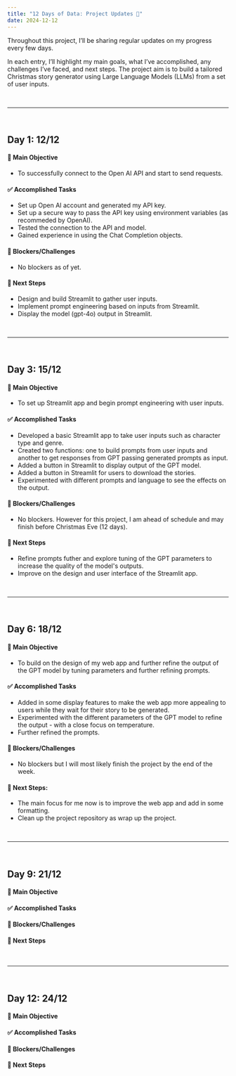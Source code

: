 ```yaml
---
title: "12 Days of Data: Project Updates 📓"
date: 2024-12-12
---
```


Throughout this project, I’ll be sharing regular updates on my progress every few days. 

In each entry, I’ll highlight my main goals, what I’ve accomplished, any challenges I’ve faced, and next steps. The project aim is to build a tailored Christmas story generator using Large Language Models (LLMs) from a set of user inputs.

<br>

----

<br>

## Day 1: 12/12

#### **🎯 Main Objective**

- To successfully connect to the Open AI API and start to send requests.

#### **✅ Accomplished Tasks**

- Set up Open AI account and generated my API key.
- Set up a secure way to pass the API key using environment variables (as recommeded by OpenAI).
- Tested the connection to the API and model.
- Gained experience in using the Chat Completion objects.

#### **🛑 Blockers/Challenges**

- No blockers as of yet.

#### **👣 Next Steps** 

- Design and build Streamlit to gather user inputs.
- Implement prompt engineering based on inputs from Streamlit.
- Display the model (gpt-4o) output in Streamlit.

<br>

----

<br>

## Day 3: 15/12

#### **🎯 Main Objective**

- To set up Streamlit app and begin prompt engineering with user inputs.

#### **✅ Accomplished Tasks**

- Developed a basic Streamlit app to take user inputs such as character type and genre.
- Created two functions: one to build prompts from user inputs and another to get responses from GPT passing generated prompts as input.
- Added a button in Streamlit to display output of the GPT model.
- Added a button in Streamlit for users to download the stories.
- Experimented with different prompts and language to see the effects on the output.
   
#### **🛑 Blockers/Challenges**

- No blockers. However for this project, I am ahead of schedule and may finish before Christmas Eve (12 days). 
  
#### **👣 Next Steps** 

- Refine prompts futher and explore tuning of the GPT parameters to increase the quality of the model's outputs.
- Improve on the design and user interface of the Streamlit app.

<br>

----

<br>

## Day 6: 18/12

#### **🎯 Main Objective**

- To build on the design of my web app and further refine the output of the GPT model by tuning parameters and further refining prompts.

#### **✅ Accomplished Tasks**

- Added in some display features to make the web app more appealing to users while they wait for their story to be generated.
- Experimented with the different parameters of the GPT model to refine the output - with a close focus on temperature.
- Further refined the prompts.

#### **🛑 Blockers/Challenges**

- No blockers but I will most likely finish the project by the end of the week.

#### **👣 Next Steps:** 

- The main focus for me now is to improve the web app and add in some formatting.
- Clean up the project repository as wrap up the project.
  
<br>

----

<br>

## Day 9: 21/12

#### **🎯 Main Objective**

#### **✅ Accomplished Tasks**

#### **🛑 Blockers/Challenges**

#### **👣 Next Steps** 

<br>

----

<br>

## Day 12: 24/12

#### **🎯 Main Objective**

#### **✅ Accomplished Tasks**

#### **🛑 Blockers/Challenges**

#### **👣 Next Steps** 
